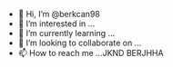 - 👋 Hi, I’m @berkcan98
- 👀 I’m interested in ...
- 🌱 I’m currently learning ...
- 💞️ I’m looking to collaborate on ...
- 📫 How to reach me ...JKND
BERJHHA

<!---
berkcan98/berkcan98 is a ✨ special ✨ repository because its `README.md` (this file) appears on your GitHub profile.
You can click the Preview link to take a look at your changes.
--->
